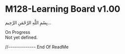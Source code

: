 # M128-Learning Board v1.00
بِسْمِ اللَّهِ الرَّحْمَنِ الرَّحِيم... 
  
On Progress  
Not yet defined.  
 
//-------------- End Of ReadMe